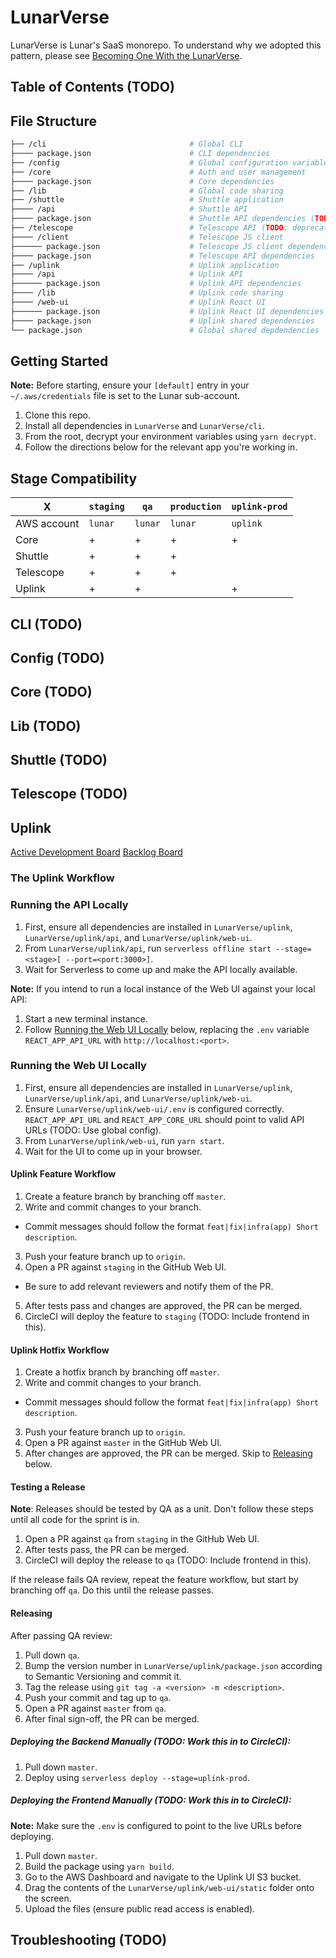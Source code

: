 # LunarVerse

LunarVerse is Lunar's SaaS monorepo. To understand why we adopted this pattern, please see [Becoming One With the LunarVerse](https://docs.google.com/presentation/d/1D7Cp2UtDuWkApHtEDedU3vgYf9Hm4vpsiA1xzpPQCPA/edit#slide=id.p).

## Table of Contents (TODO)

## File Structure

```sh
├── /cli                                # Global CLI
├──── package.json                      # CLI dependencies
├── /config                             # Global configuration variables
├── /core                               # Auth and user management
├──── package.json                      # Core dependencies
├── /lib                                # Global code sharing
├── /shuttle                            # Shuttle application
├──── /api                              # Shuttle API
├──── package.json                      # Shuttle API dependencies (TODO: relocate)
├── /telescope                          # Telescope API (TODO: deprecate)
├──── /client                           # Telescope JS client
├────── package.json                    # Telescope JS client dependencies
├──── package.json                      # Telescope API dependencies
├── /uplink                             # Uplink application
├──── /api                              # Uplink API
├────── package.json                    # Uplink API dependencies
├──── /lib                              # Uplink code sharing
├──── /web-ui                           # Uplink React UI
├────── package.json                    # Uplink React UI dependencies
├──── package.json                      # Uplink shared dependencies
└── package.json                        # Global shared depdendencies
```

## Getting Started

**Note:** Before starting, ensure your `[default]` entry in your `~/.aws/credentials` file is set to the Lunar sub-account.

1. Clone this repo.
2. Install all dependencies in `LunarVerse` and `LunarVerse/cli`.
3. From the root, decrypt your environment variables using `yarn decrypt`.
4. Follow the directions below for the relevant app you're working in.

## Stage Compatibility

| X | `staging` | `qa` | `production` | `uplink-prod` |
| --- | --- | --- | --- | --- |
| AWS account | `lunar` | `lunar` | `lunar` | `uplink` |
| Core | + | + | + | + |
| Shuttle | + | + | + | |
| Telescope | + | + | + | |
| Uplink | + | + | | + |

## CLI (TODO)

## Config (TODO)

## Core (TODO)

## Lib (TODO)

## Shuttle (TODO)

## Telescope (TODO)

## Uplink

[Active Development Board](https://trello.com/b/h68adAvC/products-uplink-active-development)
[Backlog Board](https://trello.com/b/XfhctZAZ/uplink-backlog)

### The Uplink Workflow

### Running the API Locally

1. First, ensure all dependencies are installed in `LunarVerse/uplink`, `LunarVerse/uplink/api`, and `LunarVerse/uplink/web-ui`.
2. From `LunarVerse/uplink/api`, run `serverless offline start --stage=<stage>[ --port=<port:3000>]`.
3. Wait for Serverless to come up and make the API locally available.

**Note:** If you intend to run a local instance of the Web UI against your local API:

1. Start a new terminal instance.
2. Follow [Running the Web UI Locally](#running-the-web-ui-locally) below, replacing the `.env` variable `REACT_APP_API_URL` with `http://localhost:<port>`.

### Running the Web UI Locally

1. First, ensure all dependencies are installed in `LunarVerse/uplink`, `LunarVerse/uplink/api`, and `LunarVerse/uplink/web-ui`.
2. Ensure `LunarVerse/uplink/web-ui/.env` is configured correctly. `REACT_APP_API_URL` and `REACT_APP_CORE_URL` should point to valid API URLs (TODO: Use global config).
3. From `LunarVerse/uplink/web-ui`, run `yarn start`.
4. Wait for the UI to come up in your browser.

#### Uplink Feature Workflow

1. Create a feature branch by branching off `master`.
2. Write and commit changes to your branch.
  * Commit messages should follow the format `feat|fix|infra(app) Short description`.
3. Push your feature branch up to `origin`.
4. Open a PR against `staging` in the GitHub Web UI.
  * Be sure to add relevant reviewers and notify them of the PR.
5. After tests pass and changes are approved, the PR can be merged.
6. CircleCI will deploy the feature to `staging` (TODO: Include frontend in this).

#### Uplink Hotfix Workflow

1. Create a hotfix branch by branching off `master`.
2. Write and commit changes to your branch.
  * Commit messages should follow the format `feat|fix|infra(app) Short description`.
3. Push your feature branch up to `origin`.
4. Open a PR against `master` in the GitHub Web UI.
5. After changes are approved, the PR can be merged. Skip to [Releasing](#releasing) below.

#### Testing a Release

**Note**: Releases should be tested by QA as a unit. Don't follow these steps until all code for the sprint is in.

1. Open a PR against `qa` from `staging` in the GitHub Web UI.
2. After tests pass, the PR can be merged.
3. CircleCI will deploy the release to `qa` (TODO: Include frontend in this).

If the release fails QA review, repeat the feature workflow, but start by branching off `qa`. Do this until the release passes.

#### Releasing

After passing QA review:

1. Pull down `qa`.
2. Bump the version number in `LunarVerse/uplink/package.json` according to Semantic Versioning and commit it.
3. Tag the release using `git tag -a <version> -m <description>`.
4. Push your commit and tag up to `qa`.
5. Open a PR against `master` from `qa`.
6. After final sign-off, the PR can be merged.

##### Deploying the Backend Manually (TODO: Work this in to CircleCI):

1. Pull down `master`.
2. Deploy using `serverless deploy --stage=uplink-prod`.

##### Deploying the Frontend Manually (TODO: Work this in to CircleCI):

**Note:** Make sure the `.env` is configured to point to the live URLs before deploying.

1. Pull down `master`.
2. Build the package using `yarn build`.
3. Go to the AWS Dashboard and navigate to the Uplink UI S3 bucket.
4. Drag the contents of the `LunarVerse/uplink/web-ui/static` folder onto the screen.
5. Upload the files (ensure public read access is enabled).

## Troubleshooting (TODO)